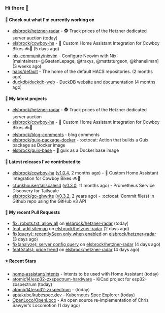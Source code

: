 ### Hi there 👋

#### 👷 Check out what I'm currently working on

- [elsbrock/hetzner-radar](https://github.com/elsbrock/hetzner-radar) - 🕵️ Track prices of the Hetzner dedicated server auction (today)
- [elsbrock/cowboy-ha](https://github.com/elsbrock/cowboy-ha) - 🤠 Custom Home Assistant Integration for Cowboy Bikes 🚲💨 (5 days ago)
- [nix-community/nixvim](https://github.com/nix-community/nixvim) - Configure Neovim with Nix! [maintainers=@GaetanLepage, @traxys, @mattsturgeon, @khaneliman] (3 weeks ago)
- [hacs/default](https://github.com/hacs/default) - The home of the default HACS repositories. (2 months ago)
- [duckdb/duckdb-web](https://github.com/duckdb/duckdb-web) - DuckDB website and documentation (4 months ago)

#### 🌱 My latest projects

- [elsbrock/hetzner-radar](https://github.com/elsbrock/hetzner-radar) - 🕵️ Track prices of the Hetzner dedicated server auction
- [elsbrock/cowboy-ha](https://github.com/elsbrock/cowboy-ha) - 🤠 Custom Home Assistant Integration for Cowboy Bikes 🚲💨
- [elsbrock/blog-comments](https://github.com/elsbrock/blog-comments) - blog comments
- [elsbrock/guix-package-docker](https://github.com/elsbrock/guix-package-docker) - :octocat: Action that builds a Guix package as Docker image
- [elsbrock/guix-base](https://github.com/elsbrock/guix-base) - :whale: guix as a Docker base image

#### 🔭 Latest releases I've contributed to

- [elsbrock/cowboy-ha](https://github.com/elsbrock/cowboy-ha) ([v1.0.4](https://github.com/elsbrock/cowboy-ha/releases/tag/v1.0.4), 2 months ago) - 🤠 Custom Home Assistant Integration for Cowboy Bikes 🚲💨
- [cfunkhouser/tailscalesd](https://github.com/cfunkhouser/tailscalesd) ([v0.3.0](https://github.com/cfunkhouser/tailscalesd/releases/tag/v0.3.0), 11 months ago) - Prometheus Service Discovery for Tailscale
- [elsbrock/go-ghwrite](https://github.com/elsbrock/go-ghwrite) ([v0.3.2](https://github.com/elsbrock/go-ghwrite/releases/tag/v0.3.2), 2 years ago) - :octocat: Commit file(s) in Github repo using the GitHub v3 API

#### 🔨 My recent Pull Requests

- [fix: robots.txt: allow all](https://github.com/elsbrock/hetzner-radar/pull/89) on [elsbrock/hetzner-radar](https://github.com/elsbrock/hetzner-radar) (today)
- [feat: add sitemap](https://github.com/elsbrock/hetzner-radar/pull/83) on [elsbrock/hetzner-radar](https://github.com/elsbrock/hetzner-radar) (2 days ago)
- [fix(query): recentlySeen only when enabled](https://github.com/elsbrock/hetzner-radar/pull/80) on [elsbrock/hetzner-radar](https://github.com/elsbrock/hetzner-radar) (3 days ago)
- [fix(analyze): server config query](https://github.com/elsbrock/hetzner-radar/pull/77) on [elsbrock/hetzner-radar](https://github.com/elsbrock/hetzner-radar) (4 days ago)
- [feat(stats): price trend](https://github.com/elsbrock/hetzner-radar/pull/76) on [elsbrock/hetzner-radar](https://github.com/elsbrock/hetzner-radar) (4 days ago)

#### ⭐ Recent Stars

- [home-assistant/intents](https://github.com/home-assistant/intents) - Intents to be used with Home Assistant (today)
- [atomic14/esp32-zxspectrum-hardware](https://github.com/atomic14/esp32-zxspectrum-hardware) - KiCad project for esp32-zxspectrum (today)
- [atomic14/esp32-zxspectrum](https://github.com/atomic14/esp32-zxspectrum) -  (today)
- [aptakube/kubespec.dev](https://github.com/aptakube/kubespec.dev) - Kubernetes Spec Explorer (today)
- [OpenLoco/OpenLoco](https://github.com/OpenLoco/OpenLoco) - An open source re-implementation of Chris Sawyer&#39;s Locomotion (1 day ago)
